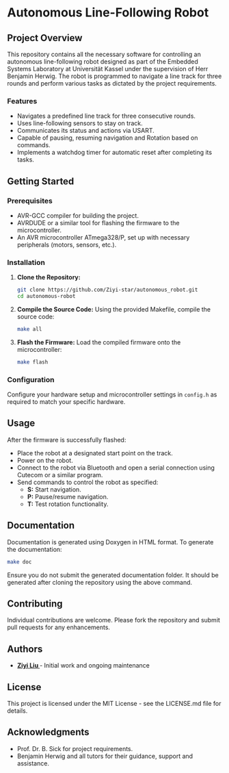 # Autonomous Line-Following Robot

## Project Overview

This repository contains all the necessary software for controlling an autonomous line-following robot designed as part of the Embedded Systems Laboratory at Universität Kassel under the supervision of Herr Benjamin Herwig. The robot is programmed to navigate a line track for three rounds and perform various tasks as dictated by the project requirements.

### Features

- Navigates a predefined line track for three consecutive rounds.
- Uses line-following sensors to stay on track.
- Communicates its status and actions via USART.
- Capable of pausing, resuming navigation and Rotation based on commands.
- Implements a watchdog timer for automatic reset after completing its tasks.

## Getting Started

### Prerequisites

- AVR-GCC compiler for building the project.
- AVRDUDE or a similar tool for flashing the firmware to the microcontroller.
- An AVR microcontroller ATmega328/P, set up with necessary peripherals (motors, sensors, etc.).

### Installation

1. **Clone the Repository:**
   ```bash
   git clone https://github.com/Ziyi-star/autonomous_robot.git
   cd autonomous-robot
   ```

2. **Compile the Source Code:**
   Using the provided Makefile, compile the source code:
   ```bash
   make all
   ```

3. **Flash the Firmware:**
   Load the compiled firmware onto the microcontroller:
   ```bash
   make flash
   ```

### Configuration

Configure your hardware setup and microcontroller settings in `config.h` as required to match your specific hardware.

## Usage

After the firmware is successfully flashed:
- Place the robot at a designated start point on the track.
- Power on the robot.
- Connect to the robot via Bluetooth and open a serial connection using Cutecom or a similar program.
- Send commands to control the robot as specified:
  - **S:** Start navigation.
  - **P:** Pause/resume navigation.
  - **T:** Test rotation functionality.

## Documentation

Documentation is generated using Doxygen in HTML format. To generate the documentation:

```bash
make doc
```

Ensure you do not submit the generated documentation folder. It should be generated after cloning the repository using the above command.

## Contributing

Individual contributions are welcome. Please fork the repository and submit pull requests for any enhancements.

## Authors

- **[Ziyi Liu ](https://github.com/Ziyi-star/autonomous_robot.git)** - Initial work and ongoing maintenance

## License

This project is licensed under the MIT License - see the LICENSE.md file for details.

## Acknowledgments

- Prof. Dr. B. Sick for project  requirements.
- Benjamin Herwig and all tutors for their guidance, support and assistance.
